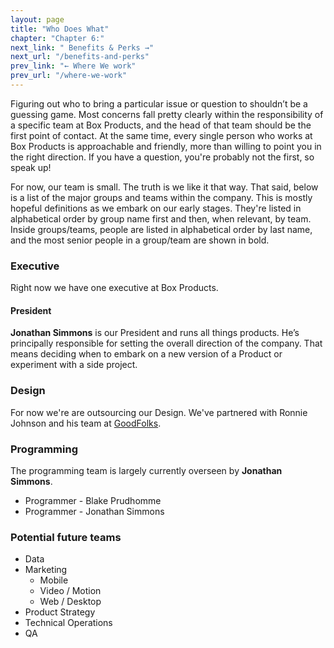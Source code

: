 ```yaml
---
layout: page
title: "Who Does What"
chapter: "Chapter 6:"
next_link: " Benefits & Perks →"
next_url: "/benefits-and-perks"
prev_link: "← Where We work"
prev_url: "/where-we-work"
---
```


Figuring out who to bring a particular issue or question to shouldn’t be a guessing game. Most concerns fall pretty clearly within the responsibility of a specific team at Box Products, and the head of that team should be the first point of contact. At the same time, every single person who works at Box Products is approachable and friendly, more than willing to point you in the right direction. If you have a question, you're probably not the first, so speak up!

For now, our team is small. The truth is we like it that way. That said, below is a list of the major groups and teams within the company. This is mostly hopeful definitions as we embark on our early stages. They're listed in alphabetical order by group name first and then, when relevant, by team. Inside groups/teams, people are listed in alphabetical order by last name, and the most senior people in a group/team are shown in bold.

### Executive

Right now we have one executive at Box Products.

#### President

**Jonathan Simmons** is our President and runs all things products. He’s principally responsible for setting the overall direction of the company. That means deciding when to embark on a new version of a Product or experiment with a side project.

### Design

For now we're are outsourcing our Design. We've partnered with Ronnie Johnson and his team at [GoodFolks](goodfolks.com).

### Programming

The programming team is largely currently overseen by **Jonathan Simmons**.

- Programmer - Blake Prudhomme
- Programmer - Jonathan Simmons

### Potential future teams

- Data
- Marketing
  - Mobile
  - Video / Motion
  - Web / Desktop
- Product Strategy
- Technical Operations
- QA

